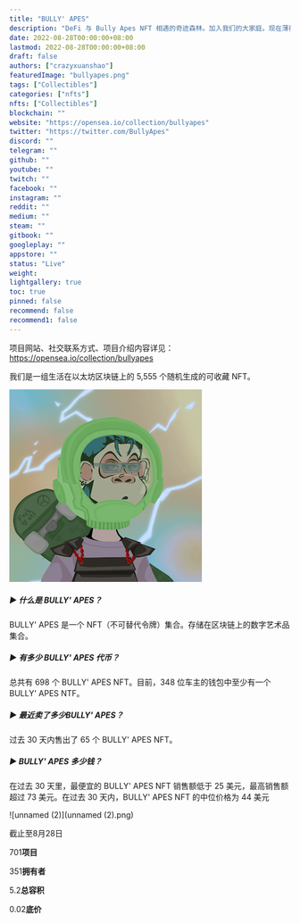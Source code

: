 ```yaml
---
title: "BULLY' APES"
description: "DeFi 与 Bully Apes NFT 相遇的奇迹森林。加入我们的大家庭。现在薄荷：mintbullyape.com"
date: 2022-08-28T00:00:00+08:00
lastmod: 2022-08-28T00:00:00+08:00
draft: false
authors: ["crazyxuanshao"]
featuredImage: "bullyapes.png"
tags: ["Collectibles"]
categories: ["nfts"]
nfts: ["Collectibles"]
blockchain: ""
website: "https://opensea.io/collection/bullyapes"
twitter: "https://twitter.com/BullyApes"
discord: ""
telegram: ""
github: ""
youtube: ""
twitch: ""
facebook: ""
instagram: ""
reddit: ""
medium: ""
steam: ""
gitbook: ""
googleplay: ""
appstore: ""
status: "Live"
weight: 
lightgallery: true
toc: true
pinned: false
recommend: false
recommend1: false
---
```

项目网站、社交联系方式、项目介绍内容详见：https://opensea.io/collection/bullyapes

我们是一组生活在以太坊区块链上的 5,555 个随机生成的可收藏 NFT。

![unnamed](unnamed.png)

##### ▶ 什么是 BULLY' APES？

BULLY' APES 是一个 NFT（不可替代令牌）集合。存储在区块链上的数字艺术品集合。

##### ▶ 有多少 BULLY' APES 代币？

总共有 698 个 BULLY' APES NFT。目前，348 位车主的钱包中至少有一个 BULLY' APES NTF。

##### ▶ 最近卖了多少BULLY' APES？

过去 30 天内售出了 65 个 BULLY' APES NFT。

##### ▶ BULLY' APES 多少钱？

在过去 30 天里，最便宜的 BULLY' APES NFT 销售额低于 25 美元，最高销售额超过 73 美元。在过去 30 天内，BULLY' APES NFT 的中位价格为 44 美元

![unnamed (2)](unnamed (2).png)

截止至8月28日

701**项目**

351**拥有者**

5.2**总容积**

0.02**底价**
